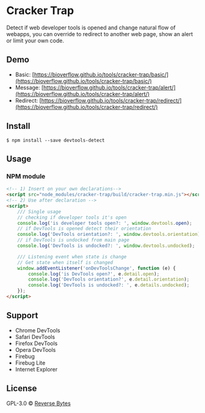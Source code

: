 # Cracker Trap
Detect if web developer tools is opened and change natural flow of webapps, you can override to redirect to another web page, show an alert or limit your own code.

## Demo
* Basic: [https://bioverflow.github.io/tools/cracker-trap/basic/](https://bioverflow.github.io/tools/cracker-trap/basic/)
* Message: [https://bioverflow.github.io/tools/cracker-trap/alert/](https://bioverflow.github.io/tools/cracker-trap/alert/)
* Redirect: [https://bioverflow.github.io/tools/cracker-trap/redirect/](https://bioverflow.github.io/tools/cracker-trap/redirect/)

## Install

```
$ npm install --save devtools-detect
```

## Usage

### NPM module
```html
<!-- 1) Insert on your own declarations-->
<script src="node_modules/cracker-trap/build/cracker-trap.min.js"></script>
<!-- 2) Use after declaration -->
<script>
	/// Single usage
	// checking if developer tools it's open
	console.log('is developer tools open?: ', window.devtools.open);
	// if DevTools is opened detect their orientation
	console.log('DevTools orientation?: ', window.devtools.orientation);
	// if DevTools is undocked from main page
	console.log('DevTools is undocked?: ', window.devtools.undocked);

	/// Listening event when state is change
	// Get state when itself is changed
	window.addEventListener('onDevToolsChange', function (e) {
		console.log('is DevTools open?', e.detail.open);
		console.log('DevTools orientation?', e.detail.orientation);
		console.log('DevTools is undocked?: ', e.details.undocked);
	});
</script>
```

## Support

- Chrome DevTools
- Safari DevTools
- Firefox DevTools
- Opera DevTools
- Firebug
- Firebug Lite
- Internet Explorer

## License

GPL-3.0 © [Reverse Bytes](https://reversebytes.wordpress.com)
